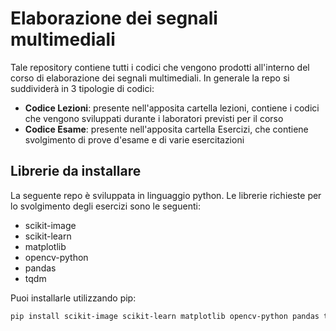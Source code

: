 # Elaborazione dei segnali multimediali
Tale repository contiene tutti i codici che vengono prodotti all'interno del corso di elaborazione dei segnali multimediali. In generale la repo si suddividerà in 3 tipologie di codici:
- **Codice Lezioni**: presente nell'apposita cartella lezioni, contiene i codici che vengono sviluppati durante i laboratori previsti per il corso
- **Codice Esame**: presente nell'apposita cartella Esercizi, che contiene svolgimento di prove d'esame e di varie esercitazioni

## Librerie da installare
La seguente repo è sviluppata in linguaggio python. Le librerie richieste per lo svolgimento degli esercizi sono le seguenti:
- scikit-image
- scikit-learn
- matplotlib
- opencv-python
- pandas
- tqdm

Puoi installarle utilizzando pip:

```bash
pip install scikit-image scikit-learn matplotlib opencv-python pandas tqdm
